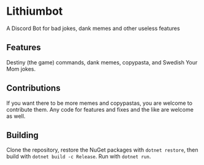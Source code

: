 # Lithiumbot
A Discord Bot for bad jokes, dank memes and other useless features

## Features
Destiny (the game) commands, dank memes, copypasta, and Swedish Your Mom jokes.

## Contributions
If you want there to be more memes and copypastas, you are welcome to contribute them. Any code for features and fixes and the like are welcome as well.

## Building
Clone the repository, restore the NuGet packages with `dotnet restore`, then build with `dotnet build -c Release`. Run with `dotnet run`.
